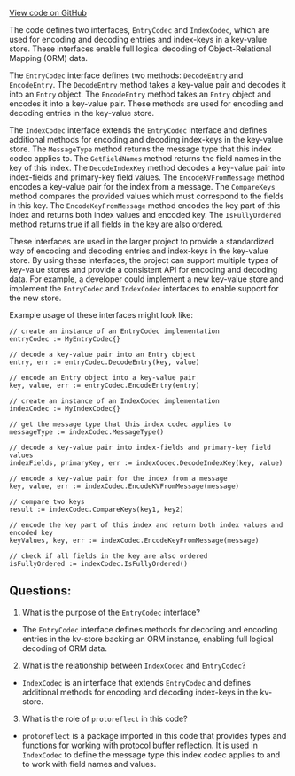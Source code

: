 [View code on GitHub](https://github.com/cosmos/cosmos-sdk/blob/main/orm/encoding/ormkv/codec.go)

The code defines two interfaces, `EntryCodec` and `IndexCodec`, which are used for encoding and decoding entries and index-keys in a key-value store. These interfaces enable full logical decoding of Object-Relational Mapping (ORM) data.

The `EntryCodec` interface defines two methods: `DecodeEntry` and `EncodeEntry`. The `DecodeEntry` method takes a key-value pair and decodes it into an `Entry` object. The `EncodeEntry` method takes an `Entry` object and encodes it into a key-value pair. These methods are used for encoding and decoding entries in the key-value store.

The `IndexCodec` interface extends the `EntryCodec` interface and defines additional methods for encoding and decoding index-keys in the key-value store. The `MessageType` method returns the message type that this index codec applies to. The `GetFieldNames` method returns the field names in the key of this index. The `DecodeIndexKey` method decodes a key-value pair into index-fields and primary-key field values. The `EncodeKVFromMessage` method encodes a key-value pair for the index from a message. The `CompareKeys` method compares the provided values which must correspond to the fields in this key. The `EncodeKeyFromMessage` method encodes the key part of this index and returns both index values and encoded key. The `IsFullyOrdered` method returns true if all fields in the key are also ordered.

These interfaces are used in the larger project to provide a standardized way of encoding and decoding entries and index-keys in the key-value store. By using these interfaces, the project can support multiple types of key-value stores and provide a consistent API for encoding and decoding data. For example, a developer could implement a new key-value store and implement the `EntryCodec` and `IndexCodec` interfaces to enable support for the new store. 

Example usage of these interfaces might look like:

```
// create an instance of an EntryCodec implementation
entryCodec := MyEntryCodec{}

// decode a key-value pair into an Entry object
entry, err := entryCodec.DecodeEntry(key, value)

// encode an Entry object into a key-value pair
key, value, err := entryCodec.EncodeEntry(entry)

// create an instance of an IndexCodec implementation
indexCodec := MyIndexCodec{}

// get the message type that this index codec applies to
messageType := indexCodec.MessageType()

// decode a key-value pair into index-fields and primary-key field values
indexFields, primaryKey, err := indexCodec.DecodeIndexKey(key, value)

// encode a key-value pair for the index from a message
key, value, err := indexCodec.EncodeKVFromMessage(message)

// compare two keys
result := indexCodec.CompareKeys(key1, key2)

// encode the key part of this index and return both index values and encoded key
keyValues, key, err := indexCodec.EncodeKeyFromMessage(message)

// check if all fields in the key are also ordered
isFullyOrdered := indexCodec.IsFullyOrdered()
```
## Questions: 
 1. What is the purpose of the `EntryCodec` interface?
- The `EntryCodec` interface defines methods for decoding and encoding entries in the kv-store backing an ORM instance, enabling full logical decoding of ORM data.

2. What is the relationship between `IndexCodec` and `EntryCodec`?
- `IndexCodec` is an interface that extends `EntryCodec` and defines additional methods for encoding and decoding index-keys in the kv-store.

3. What is the role of `protoreflect` in this code?
- `protoreflect` is a package imported in this code that provides types and functions for working with protocol buffer reflection. It is used in `IndexCodec` to define the message type this index codec applies to and to work with field names and values.
